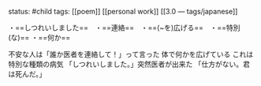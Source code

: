 status: #child 
tags: [[poem]] [[personal work]] [[3.0 — tags/japanese]]

・==しつれいしました==　・==連絡==　・==(~を)広げる==　・==特別(な)== ・==何か==  

不安な人は「誰か医者を連絡して！」って言った
体で何かを広げている
これは特別な種類の病気
「しつれいしました。」突然医者が出来た
「仕方がない。君は死んだ。」